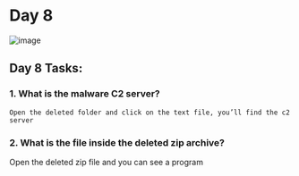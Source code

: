 # Day 8

![image](https://github.com/W4W1R3/Advent-Of-Cyber-2023-Walkthroughs/assets/57982315/b4fe143c-bd0e-4f4e-83db-da93f0577463)

## Day 8 Tasks:

### 1. What is the malware C2 server?

    Open the deleted folder and click on the text file, you’ll find the c2 server

### 2. What is the file inside the deleted zip archive?

Open the deleted zip file and you can see a program
